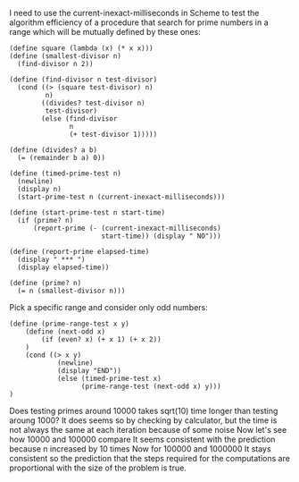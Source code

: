 I need to use the  current-inexact-milliseconds in Scheme to test the algorithm efficiency of a procedure that search for prime numbers in a range
which will be mutually defined by these ones:

``` racket
(define square (lambda (x) (* x x)))
(define (smallest-divisor n)
  (find-divisor n 2))

(define (find-divisor n test-divisor)
  (cond ((> (square test-divisor) n) 
         n)
        ((divides? test-divisor n) 
         test-divisor)
        (else (find-divisor 
               n 
               (+ test-divisor 1)))))

(define (divides? a b)
  (= (remainder b a) 0))

(define (timed-prime-test n)
  (newline)
  (display n)
  (start-prime-test n (current-inexact-milliseconds)))

(define (start-prime-test n start-time)
  (if (prime? n)
      (report-prime (- (current-inexact-milliseconds) 
                       start-time)) (display " NO")))

(define (report-prime elapsed-time)
  (display " *** ")
  (display elapsed-time))

(define (prime? n)
  (= n (smallest-divisor n)))
```
 
Pick a specific range and consider only odd numbers:

``` racket
(define (prime-range-test x y)
	(define (next-odd x)
		(if (even? x) (+ x 1) (+ x 2))
	)
	(cond ((> x y)
			(newline)
			(display "END"))
			(else (timed-prime-test x)
				  (prime-range-test (next-odd x) y)))
)
```
Does testing primes around 10000 takes sqrt(10) time longer than testing aroung 1000?
It does seems so by checking by calculator, but the time is not always the same at each iteration because of some noise
Now let's see how 10000 and 100000 compare
It seems consistent with the prediction because n increased by 10 times
Now for 100000 and 1000000
It stays consistent so the prediction that the steps required for the computations are proportional with
the size of the problem is true.

